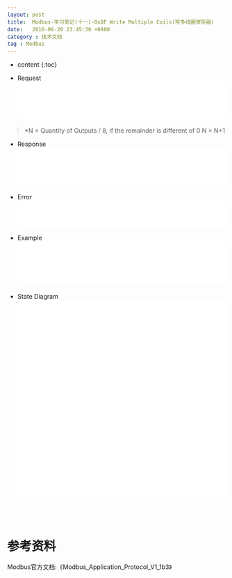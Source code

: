 ```yaml
---
layout: post
title:  Modbus-学习笔记(十一)-0x0F Write Multiple Coils(写多线圈寄存器)
date:   2016-06-20 23:45:30 +0800
category : 技术文档
tag : Modbus
---
```


* content
{:toc}


+ Request
![Request](/images/blog/modbus/modbus-05-15-Write-Multiple-Coils/01_Request.png)

> *N = Quantity of Outputs / 8, if the remainder is different of 0  N = N+1

+ Response
![Response](/images/blog/modbus/modbus-05-15-Write-Multiple-Coils/02_Response.png)

+ Error
![Error](/images/blog/modbus/modbus-05-15-Write-Multiple-Coils/03_Error.png)

+ Example
![Example](/images/blog/modbus/modbus-05-15-Write-Multiple-Coils/04_Example.png)

+ State Diagram
![State Diagram](/images/blog/modbus/modbus-05-15-Write-Multiple-Coils/05_State_Diagram.png)


<br>
<br>

参考资料
================================

Modbus官方文档:《Modbus_Application_Protocol_V1_1b3》
